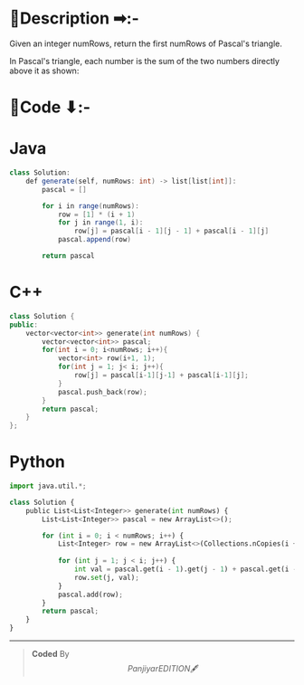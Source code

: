 # 📍Description ➡:-
<!-- Describe your first thoughts on how to solve this problem. -->
Given an integer numRows, return the first numRows of Pascal's triangle.

In Pascal's triangle, each number is the sum of the two numbers directly above it as shown:


# 📝Code ⬇:-


# Java
```java []
class Solution:
    def generate(self, numRows: int) -> list[list[int]]:
        pascal = []

        for i in range(numRows):
            row = [1] * (i + 1) 
            for j in range(1, i):
                row[j] = pascal[i - 1][j - 1] + pascal[i - 1][j]
            pascal.append(row)

        return pascal

```

# C++
``` cpp []
class Solution {
public:
    vector<vector<int>> generate(int numRows) {
        vector<vector<int>> pascal;
        for(int i = 0; i<numRows; i++){
            vector<int> row(i+1, 1);
            for(int j = 1; j< i; j++){
                row[j] = pascal[i-1][j-1] + pascal[i-1][j];
            }
            pascal.push_back(row);
        }
        return pascal;
    }
};
```

# Python
``` python []
import java.util.*;

class Solution {
    public List<List<Integer>> generate(int numRows) {
        List<List<Integer>> pascal = new ArrayList<>();

        for (int i = 0; i < numRows; i++) {
            List<Integer> row = new ArrayList<>(Collections.nCopies(i + 1, 1));
            
            for (int j = 1; j < i; j++) {
                int val = pascal.get(i - 1).get(j - 1) + pascal.get(i - 1).get(j);
                row.set(j, val);
            }
            pascal.add(row);
        }
        return pascal;
    }
}
```

---

>    **Coded** By $$Panjiyar EDITION 🖋  $$

               
